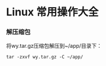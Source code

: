 # Linux 常用操作大全



### 解压缩包

将wy.tar.gz压缩包解压到~/app/目录下：

```shell
tar -zxvf wy.tar.gz -C ~/app/
```

